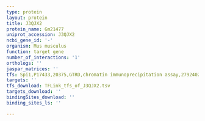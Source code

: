 ```yaml
---
type: protein
layout: protein
title: J3QJX2
protein_name: Gm21477
uniprot_accession: J3QJX2
ncbi_gene_id: '-'
organism: Mus musculus
function: target gene
number_of_interactions: '1'
orthologs: ''
jaspar_matrices: ''
tfs: Spi1,P17433,20375,GTRD,chromatin immunoprecipitation assay,27924024%5Buid%5D,No
targets: ''
tfs_download: TFLink_tfs_of_J3QJX2.tsv
targets_download: ''
bindingSites_download: ''
binding_sites_ls: ''

---
```

